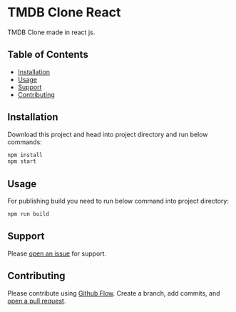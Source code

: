 # TMDB Clone React

TMDB Clone made in react js. 

## Table of Contents

- [Installation](#installation)
- [Usage](#usage)
- [Support](#support)
- [Contributing](#contributing)

## Installation

Download this project and head into project directory and run below commands:

```sh
npm install
npm start
```

## Usage

For publishing build you need to run below command into project directory:

```sh
npm run build
```

## Support

Please [open an issue](https://github.com/vishal-rathod-07/tmdb-clone-react/issues/new) for support.

## Contributing

Please contribute using [Github Flow](https://guides.github.com/introduction/flow/). Create a branch, add commits, and [open a pull request](https://github.com/vishal-rathod-07/tmdb-clone-react/compare/).
